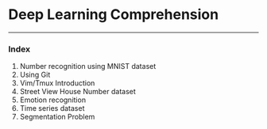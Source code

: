 # Deep Learning Comprehension
-----------------------------


### Index

1. Number recognition using MNIST dataset
2. Using Git
3. Vim/Tmux Introduction
4. Street View House Number dataset
5. Emotion recognition
6. Time series dataset
7. Segmentation Problem

